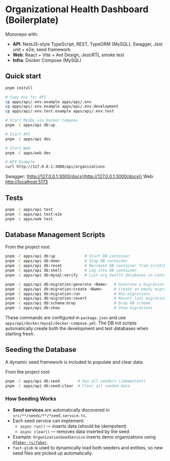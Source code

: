 # Organizational Health Dashboard (Boilerplate)

Monorepo with:

- **API**: NestJS-style TypeScript, REST, TypeORM (MySQL), Swagger, Jest unit + e2e, seed framework
- **Web**: React + Vite + Ant Design, Jest/RTL smoke test
- **Infra**: Docker Compose (MySQL)

## Quick start

```bash
pnpm install

# Copy env for API
cp apps/api/.env.example apps/api/.env
cp apps/api/.env.example apps/api/.env.development
cp apps/api/.env.test.example apps/api/.env.test

# Start MySQL via Docker Compose
pnpm -C apps/api db:up

# Start API
pnpm -C apps/api dev

# Start Web
pnpm -C apps/web dev

# API Example
curl http://127.0.0.1:3000/api/organizations
```

Swagger: [http://127.0.0.1:3000/docs](http://127.0.0.1:3000/docs)\
Web: [http://localhost:5173](http://localhost:5173)

## Tests

```bash
pnpm -C apps/api test
pnpm -C apps/api test:e2e
pnpm -C apps/web test
```

## Database Management Scripts

From the project root:

```bash
pnpm -C apps/api db:up             # Start DB container
pnpm -C apps/api db:down           # Stop DB container
pnpm -C apps/api db:reset          # Recreate DB container from scratch
pnpm -C apps/api db:shell          # Log into DB container
pnpm -C apps/api db:mysql:verify   # List org health databases in container

pnpm -C apps/api db:migration:generate <Name>   # Generate a migration
pnpm -C apps/api db:migration:create <Name>     # Create an empty migration
pnpm -C apps/api db:migration:run               # Run migrations
pnpm -C apps/api db:migration:revert            # Revert last migration
pnpm -C apps/api db:schema:drop                 # Drop DB schema
pnpm -C apps/api db:show                        # Show migrations
```

These commands are configured in `package.json` and use `apps/api/docker/mysql/docker-compose.yml`. The DB init scripts automatically create both the development and test databases when starting fresh.

## Seeding the Database

A dynamic seed framework is included to populate and clear data.

From the project root:

```bash
pnpm -C apps/api db:seed        # Run all seeders (idempotent)
pnpm -C apps/api db:seed:clear  # Clear all seeded data
```

### How Seeding Works

- **Seed services** are automatically discovered in `src/**/seeds/**/*seed.service.ts`.
- Each seed service can implement:
    - `async run()` — inserts data (should be idempotent)
    - `async clear()` — removes data inserted by the seed
- Example: `OrganizationSeedService` inserts demo organizations using [`@faker-js/faker`](https://github.com/faker-js/faker).
- `fast-glob` is used to dynamically load both seeders and entities, so new seed files are picked up automatically.

